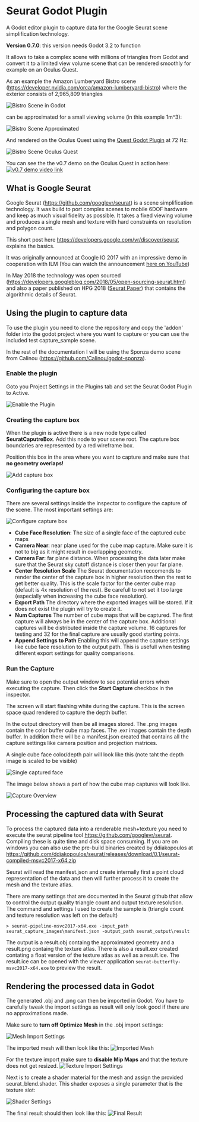 # Seurat Godot Plugin
A Godot editor plugin to capture data for the Google Seurat scene simplification technology.

**Version 0.7.0**: this version needs Godot 3.2 to function

It allows to take a complex scene with millions of triangles from Godot and convert it to a limited view volume scene that can be rendered smoothly for example on an Oculus Quest.

As an example the Amazon Lumberyard Bistro scene (https://developer.nvidia.com/orca/amazon-lumberyard-bistro) where the exterior consists of 2,965,809 triangles

![Bistro Scene in Godot](doc/images/intro_bistroScene_godot.jpg?raw=true)

can be approximated for a small viewing volume (in this example 1m^3):

![Bistro Scene Approximated](doc/images/intro_bistroScene_approximated.jpg?raw=true)

And rendered on the Oculus Quest using the [Quest Godot Plugin](https://github.com/GodotVR/godot_oculus_mobile) at 72 Hz:

![Bistro Scene Oculus Quest](doc/images/oculusquest_bistro_screenshot.jpg?raw=true)

You can see the the v0.7 demo on the Oculus Quest in action here:
[![v0.7 demo video link](doc/images/intro_youtube_preview.jpg?raw=true)](https://www.youtube.com/watch?v=ikYTkyIMV8k)



## What is Google Seurat
Google Seurat (https://github.com/googlevr/seurat) is a scene simplification technology. It was build to port complex scenes to mobile 6DOF hardware and keep as much visual fidelity as possible. It takes a fixed viewing volume and produces a single mesh and texture with hard constraints on resolution and polygon count.

This short post here https://developers.google.com/vr/discover/seurat explains the basics.

It was originally announced at Google IO 2017 with an impressive demo in cooperation with ILM (You can watch the announcement [here on YouTube](https://www.youtube.com/watch?time_continue=1714&v=tto90e-DfeM))

In May 2018 the technology was open sourced (https://developers.googleblog.com/2018/05/open-sourcing-seurat.html) and also a paper published on HPG 2018 ([Seurat Paper](https://pharr.org/matt/papers/seurat_hpg_2018.pdf)) that contains the algorithmic details of Seurat.

## Using the plugin to capture data
To use the plugin you need to clone the repository and copy the 'addon' folder into the godot project where you want to capture or you can use the included test capture_sample scene.

In the rest of the documentation I will be using the Sponza demo scene from Calinou (https://github.com/Calinou/godot-sponza).

### Enable the plugin
Goto you Project Settings in the Plugins tab and set the Seurat Godot Plugin to Active.

![Enable the Plugin](doc/images/pluginsetup_activate.jpg?raw=true)

### Creating the capture box

When the plugin is active there is a new node type called **SeuratCaputreBox**. Add this node to your scene root. The capture box boundaries are represented by a red wireframe box.

Position this box in the area where you want to capture and make sure that **no geometry overlaps!**

![Add capture box](doc/images/pluginsetup_createCaptureBox.jpg?raw=true)


### Configuring the capture box

There are several settings inside the inspector to configure the capture of the scene. The most important settings are:

![Configure capture box](doc/images/pluginsetup_configureCaptureBox.jpg?raw=true)

* **Cube Face Resolution**: The size of a single face of the captured cube maps
* **Camera Near**: near plane used for the cube map capture. Make sure it is not to big as it might result in overlapping geometry.
* **Camera Far**: far plane distance. When processing the data later make sure that the Seurat sky cutoff distance is closer then your far plane.
* **Center Resolution Scale** The Seurat documentation reccomends to render the center of the capture box in higher resolution then the rest to get better quality. This is the scale factor for the center cube map (default is 4x resolution of the rest). Be carefull to not set it too large (especially when increasing the cube face resolution).
* **Export Path** The directory where the exported images will be stored. If it does not exist the plugin will try to create it.
* **Num Captures** The number of cube maps that will be captured. The first capture will always be in the center of the capture box. Additional captures will be distributed inside the capture volume. 16 captures for testing and 32 for the final capture are usually good starting points.
* **Append Settings to Path** Enabling this will append the capture settings like cube face resolution to the output path. This is usefull when testing different export settings for quality comparisons.



### Run the Capture
Make sure to open the output window to see potential errors when executing the capture. Then click the **Start Capture** checkbox in the inspector.

The screen will start flashing white during the capture. This is the screen space quad rendered to capture the depth buffer.

In the output directory will then be all images stored. The .png images contain the color buffer cube map faces. The .exr images contain the depth buffer. In addition there will be a manifest.json created that contains all the capture settings like camera position and projection matrices.

A single cube face color/depth pair will look like this (note taht the depth image is scaled to be visible)

![Single captured face](doc/images/capture_sponza_cubeface_coloranddepth.jpg?raw=true)

The image below shows a part of how the cube map captures will look like.

![Capture Overview](doc/images/capture_sponza_cubemaps_overview.jpg?raw-true)


## Processing the captured data with Seurat

To process the captured data into a renderable mesh+texture you need to execute the seurat pipeline tool https://github.com/googlevr/seurat. Compiling these is quite time and disk space consuming. If you are on windows you can also use the pre-build binaries created by ddiakopoulos at https://github.com/ddiakopoulos/seurat/releases/download/0.1/seurat-compiled-msvc2017-x64.zip

Seurat will read the manifest.json and create internally first a point cloud representation of the data and then will further process it to create the mesh and the texture atlas. 

There are many settings that are documented in the Seurat github that allow to control the output quality triangle count and output texture resolution. The command and settings I used to create the sample is (triangle count and texture resolution was left on the default)

```
> seurat-pipeline-msvc2017-x64.exe -input_path seurat_capture_images\manifest.json -output_path seurat_output\result
```

The output is a result.obj containg the approximated geometry and a result.png containg the texture atlas. There is also a result.exr created contating a float version of the texture atlas as well as a result.ice. The result.ice can be opened with the viewer application `seurat-butterfly-msvc2017-x64.exe` to preview the result.

## Rendering the processed data in Godot
The generated .obj and .png can then be imported in Godot. You have to carefully tweak the import settings as result will only look good if there are no approximations made.

Make sure to **turn off Optimize Mesh** in the .obj import settings:

![Mesh Import Settings](doc/images/render_mesh_import_settings.jpg?raw-true)

The imported mesh will then look like this:
![Imported Mesh](doc/images/render_imported_mesh.jpg?raw-true)

For the texture import make sure to **disable Mip Maps** and that the texture does not get resized.
![Texture Import Settings](doc/images/render_texture_import_settings.jpg?raw-true)

Next is to create a shader material for the mesh and assign the provided seurat_blend.shader. This shader exposes a single parameter that is the texture slot:

![Shader Settings](doc/images/render_shader_settings.jpg?raw-true)

The final result should then look like this:
![Final Result](doc/images/render_sponza_result.jpg?raw-true)
